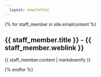 ```yaml
---
  layout: newsletter
---
```


{% for staff_member in site.emailcontent %}
  <h2>{{ staff_member.title }} - {{ staff_member.weblink }}</h2>
  <p>{{ staff_member.content | markdownify }}</p>
{% endfor %}
